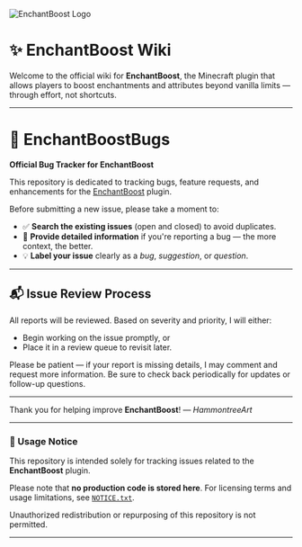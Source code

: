 ![EnchantBoost Logo](https://www.maricopacraft.com/images/EB_Icon_64x64.png) 

# ✨ EnchantBoost Wiki

Welcome to the official wiki for **EnchantBoost**, the Minecraft plugin that allows players to boost enchantments and attributes beyond vanilla limits — through effort, not shortcuts.

---

# 🐛 EnchantBoostBugs

**Official Bug Tracker for EnchantBoost**

This repository is dedicated to tracking bugs, feature requests, and enhancements for the [EnchantBoost](https://github.com/HammontreeArt/EnchantBoost) plugin.

Before submitting a new issue, please take a moment to:

* ✅ **Search the existing issues** (open and closed) to avoid duplicates.
* 📝 **Provide detailed information** if you're reporting a bug — the more context, the better.
* 💡 **Label your issue** clearly as a *bug*, *suggestion*, or *question*.

---

## 📬 Issue Review Process

All reports will be reviewed. Based on severity and priority, I will either:

* Begin working on the issue promptly, or
* Place it in a review queue to revisit later.

Please be patient — if your report is missing details, I may comment and request more information. Be sure to check back periodically for updates or follow-up questions.

---

Thank you for helping improve **EnchantBoost**!
— *HammontreeArt*


---

### 📄 Usage Notice

This repository is intended solely for tracking issues related to the **EnchantBoost** plugin.

Please note that **no production code is stored here**. For licensing terms and usage limitations, see [`NOTICE.txt`](./NOTICE.txt).

Unauthorized redistribution or repurposing of this repository is not permitted.

---

